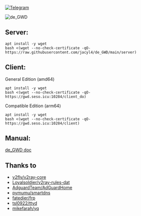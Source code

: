 
[![Telegram](https://cdn.jsdelivr.net/gh/Patrolavia/telegram-badge@8fe3382b3fd3a1c533ba270e608035a27e430c2e/chat.svg)](https://t.me/de_GWD)  

![de_GWD](https://i.loli.net/2020/10/12/Mmli1gsXLyUCFEB.png)

## Server:
```
apt install -y wget
bash <(wget --no-check-certificate -qO- https://raw.githubusercontent.com/jacyl4/de_GWD/main/server)
```


## Client:
General Edition (amd64)
```
apt install -y wget
bash <(wget --no-check-certificate -qO- https://gwd.seso.icu:10284/client_do)
```
    
Compatible Edition (arm64)
```
apt install -y wget
bash <(wget --no-check-certificate -qO- https://gwd.seso.icu:10284/client)
```

## Manual:
[de_GWD doc](https://jacyl4.gitbook.io/de-gwd-doc/)

## Thanks to
* [ v2fly/v2ray-core ](https://github.com/v2fly/v2ray-core)
* [ Loyalsoldier/v2ray-rules-dat ](https://github.com/Loyalsoldier/v2ray-rules-dat)
* [ AdguardTeam/AdGuardHome ](https://github.com/AdguardTeam/AdGuardHome)
* [ pymumu/smartdns ](https://github.com/pymumu/smartdns)
* [ fatedier/frp ](https://github.com/fatedier/frp)
* [ tsl0922/ttyd ](https://github.com/tsl0922/ttyd)
* [ mikefarah/yq ](https://github.com/mikefarah/yq)
